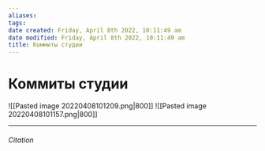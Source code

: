 ```yaml
---
aliases: 
tags: 
date created: Friday, April 8th 2022, 10:11:49 am
date modified: Friday, April 8th 2022, 10:11:49 am
title: Коммиты студии
---
```


# Коммиты студии

![[Pasted image 20220408101209.png|800]]
![[Pasted image 20220408101157.png|800]]

---

###### Citation
